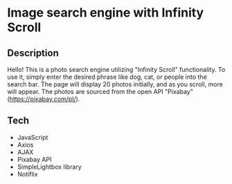 # Image search engine with Infinity Scroll

## Description
Hello! This is a photo search engine utilizing "Infinity Scroll" functionality. To use it, simply enter the desired phrase like dog, cat, or people into the search bar. The page will display 20 photos initially, and as you scroll, more will appear. The photos are sourced from the open API "Pixabay" (https://pixabay.com/pl/).

## Tech
- JavaScript
- Axios
- AJAX
- Pixabay API
- SimpleLightbox library
- Notiflix